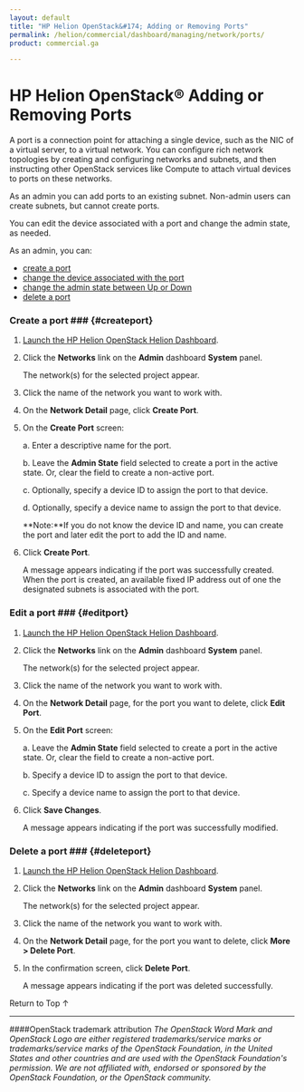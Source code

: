```yaml
---
layout: default
title: "HP Helion OpenStack&#174; Adding or Removing Ports"
permalink: /helion/commercial/dashboard/managing/network/ports/
product: commercial.ga

---
```

<!--UNDER REVISION-->

<script>

function PageRefresh {
onLoad="window.refresh"
}

PageRefresh();

</script>

<!--
<p style="font-size: small;"> <a href="/helion/commercial/ga1/install/">&#9664; PREV</a> | <a href="/helion/commercial/ga1/install-overview/">&#9650; UP</a> | <a href="/helion/commercial/ga1/">NEXT &#9654;</a> </p>
-->

# HP Helion OpenStack&#174; Adding or Removing Ports</h1>

A port is a connection point for attaching a single device, such as the NIC of a virtual server, to a virtual network. You can configure rich network topologies by creating and configuring networks and subnets, and then instructing other OpenStack services like Compute to attach virtual devices to ports on these networks.	</p>

As an admin you can add ports to an existing subnet. Non-admin users can create subnets, but cannot create ports.</p>

You can edit the device associated with a port and change the admin state, as needed.</p>

As an admin, you can: </p>

* [create a port](#createport)
* [change the device associated with the port](#editport)
* [change the admin state between Up or Down](#editport)
* [delete a port](#deleteport)

### Create a port ### {#createport}</h3>

1. [Launch the HP Helion OpenStack Helion Dashboard](/helion/openstack/dashboard/login/).

2. Click the <strong>Networks</strong> link on the <strong>Admin</strong> dashboard <strong>System</strong> panel.</p>

	The network(s) for the selected project appear. </p>

3. Click the name of the network you want to work with.</p>

4. On the <strong>Network Detail</strong> page, click <strong>Create Port</strong>.</p>

5. On the <strong>Create Port</strong> screen:</p>

	a. Enter a descriptive name for the port.</li>

	b. Leave the <strong>Admin State</strong> field selected to create a port in the active state. Or, clear the field to create a non-active port.</li>

	c. Optionally, specify a device ID to assign the port to that device.</li>
	
	d. Optionally, specify a device name to assign the port to that device.</p>

	**Note:**If you do not know the device ID and name, you can create the port and later edit the port to add the ID and name.</p>

6. Click <strong>Create Port</strong>.  

	A message appears indicating if the port was successfully created. When the port is created, an available fixed IP address out of one the designated subnets is associated with the port.</p>

<h3>Edit a port ### {#editport}</h3>

1. [Launch the HP Helion OpenStack Helion Dashboard](/helion/openstack/dashboard/login/).

2. Click the <strong>Networks</strong> link on the <strong>Admin</strong> dashboard <strong>System</strong> panel.</p>

	The network(s) for the selected project appear. </p>

3. Click the name of the network you want to work with.</p>

4. On the <strong>Network Detail</strong> page, for the port you want to delete, click <strong>Edit Port</strong>.</p>

5. On the <strong>Edit Port</strong> screen:</p>

	a. Leave the <strong>Admin State</strong> field selected to create a port in the active state. Or, clear the field to create a non-active port.</li>

	b. Specify a device ID to assign the port to that device.</li>

	c. Specify a device name to assign the port to that device.</li>

6. Click <strong>Save Changes</strong>.  

	A message appears indicating if the port was successfully modified.</p>

<h3>Delete a port ### {#deleteport}</h3>

1. [Launch the HP Helion OpenStack Helion Dashboard](/helion/openstack/dashboard/login/).

2. Click the <strong>Networks</strong> link on the <strong>Admin</strong> dashboard <strong>System</strong> panel.</p>

	The network(s) for the selected project appear. </p>

3. Click the name of the network you want to work with.</p>

4. On the <strong>Network Detail</strong> page, for the port you want to delete, click <strong>More &gt; Delete Port</strong>.</p>

5. In the confirmation screen, click <strong>Delete Port</strong>.  

	A message appears indicating if the port was deleted successfully.</p>


<a href="#top" style="padding:14px 0px 14px 0px; text-decoration: none;"> Return to Top &#8593; </a></p>


----
####OpenStack trademark attribution
*The OpenStack Word Mark and OpenStack Logo are either registered trademarks/service marks or trademarks/service marks of the OpenStack Foundation, in the United States and other countries and are used with the OpenStack Foundation's permission. We are not affiliated with, endorsed or sponsored by the OpenStack Foundation, or the OpenStack community.*